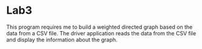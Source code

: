 # Lab3
This program requires me to build a weighted directed graph based on the data from a CSV file.
The driver application reads the data from the CSV file and display the information about the graph.
